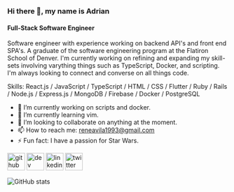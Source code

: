 ### Hi there 👋, my name is Adrian
#### Full-Stack Software Engineer

Software engineer with experience working on backend API's and front end SPA's. A graduate of the software engineering program at the Flatiron School of Denver. I'm currently working on refining and expanding my skill-sets involving varything things such as TypeScript, Docker, and scripting. I'm always looking to connect and converse on all things code.

Skills:  React.js / JavaScript / TypeScript / HTML / CSS / Flutter / Ruby / Rails / Node.js / Express.js / MongoDB / Firebase / Docker / PostgreSQL

- 🔭 I’m currently working on scripts and docker.
- 🌱 I’m currently learning vim. 
- 👯 I’m looking to collaborate on anything at the moment. 
- 📫 How to reach me: reneavila1993@gmail.com 
- ⚡ Fun fact: I have a passion for Star Wars.  


[<img src='https://cdn.jsdelivr.net/npm/simple-icons@3.0.1/icons/github.svg' alt='github' height='40'>](https://github.com/EidorianAvi)  [<img src='https://cdn.jsdelivr.net/npm/simple-icons@3.0.1/icons/dev-dot-to.svg' alt='dev' height='40'>](https://dev.to/eidorianavi)  [<img src='https://cdn.jsdelivr.net/npm/simple-icons@3.0.1/icons/linkedin.svg' alt='linkedin' height='40'>](https://www.linkedin.com/in/EidorianAvi/)  [<img src='https://cdn.jsdelivr.net/npm/simple-icons@3.0.1/icons/twitter.svg' alt='twitter' height='40'>](https://twitter.com/EidorianAvi)  

![GitHub stats](https://github-readme-stats.vercel.app/api?username=EidorianAvi&show_icons=true)  
